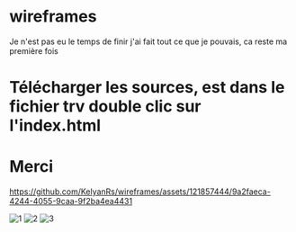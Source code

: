 # wireframes
Je n'est pas eu le temps de finir j'ai fait tout ce que je pouvais, ca reste ma première fois

# Télécharger les sources, est dans le fichier trv double clic sur l'index.html
# Merci


https://github.com/KelyanRs/wireframes/assets/121857444/9a2faeca-4244-4055-9caa-9f2ba4ea4431


![1](https://github.com/KelyanRs/wireframes/assets/121857444/46727da9-d503-45e3-8235-05219ec5889d)
![2](https://github.com/KelyanRs/wireframes/assets/121857444/a8d60057-c77e-4669-b197-3c90be166eff)
![3](https://github.com/KelyanRs/wireframes/assets/121857444/4c498a3f-0203-41f5-a85b-3f1747fe5027)


